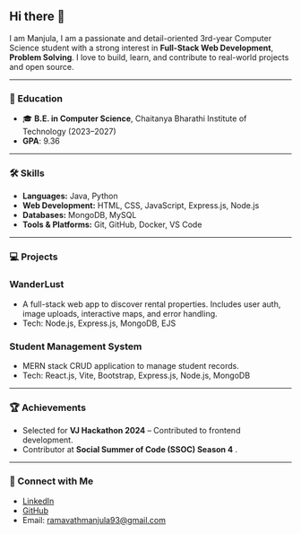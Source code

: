## Hi there 👋
I am Manjula, I am a passionate and detail-oriented 3rd-year Computer Science student with a strong interest in **Full-Stack Web Development**, **Problem Solving**. I love to build, learn, and contribute to real-world projects and open source.

---

### 📌 Education
- 🎓 **B.E. in Computer Science**, Chaitanya Bharathi Institute of Technology (2023–2027)
-  **GPA**: 9.36
---

### 🛠️ Skills
- **Languages:** Java, Python
- **Web Development:** HTML, CSS, JavaScript, Express.js, Node.js  
- **Databases:** MongoDB, MySQL  
- **Tools & Platforms:** Git, GitHub, Docker, VS Code  

---

### 💻 Projects
###  WanderLust
- A full-stack web app to discover rental properties. Includes user auth, image uploads, interactive maps, and error handling.
- Tech: Node.js, Express.js, MongoDB, EJS

###  Student Management System
- MERN stack CRUD application to manage student records.
- Tech: React.js, Vite, Bootstrap, Express.js, Node.js, MongoDB

---

### 🏆 Achievements
-  Selected for **VJ Hackathon 2024** – Contributed to frontend development.
-  Contributor at **Social Summer of Code (SSOC) Season 4** .
---

### 🔗 Connect with Me
-  [LinkedIn](https://www.linkedin.com/in/ramavathmanjula/)  
-  [GitHub](https://github.com/MANJULA690)   
-  Email: ramavathmanjula93@gmail.com



